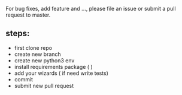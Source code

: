 For bug fixes, add feature and ..., please file an issue or submit a pull request to master.

## steps:

- first clone repo
- create new branch 
- create new python3 env
- install requirements package ( )
- add your wizards ( if need write tests)
- commit
- submit new pull request